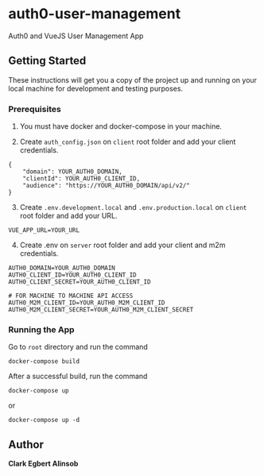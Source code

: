 # auth0-user-management

Auth0 and VueJS User Management App

## Getting Started

These instructions will get you a copy of the project up and running on your local machine for development and testing purposes.

### Prerequisites

1. You must have docker and docker-compose in your machine.

2. Create `auth_config.json` on `client` root folder and add your client credentials.
```
{
    "domain": YOUR_AUTH0_DOMAIN,
    "clientId": YOUR_AUTH0_CLIENT_ID,
    "audience": "https://YOUR_AUTH0_DOMAIN/api/v2/"
}
```

3. Create `.env.development.local` and `.env.production.local` on `client` root folder and add your URL.
```
VUE_APP_URL=YOUR_URL
```

4. Create .env on `server` root folder and add your client and m2m credentials.
```
AUTH0_DOMAIN=YOUR_AUTH0_DOMAIN
AUTH0_CLIENT_ID=YOUR_AUTH0_CLIENT_ID
AUTH0_CLIENT_SECRET=YOUR_AUTH0_CLIENT_ID

# FOR MACHINE TO MACHINE API ACCESS
AUTH0_M2M_CLIENT_ID=YOUR_AUTH0_M2M_CLIENT_ID
AUTH0_M2M_CLIENT_SECRET=YOUR_AUTH0_M2M_CLIENT_SECRET
```

### Running the App

Go to `root` directory and run the command

```
docker-compose build
```

After a successful build, run the command
```
docker-compose up
```
or
```
docker-compose up -d
```

## Author
**Clark Egbert Alinsob**

